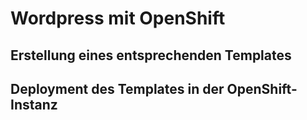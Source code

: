 # Wordpress mit OpenShift

## Erstellung eines entsprechenden Templates

## Deployment des Templates in der OpenShift-Instanz

